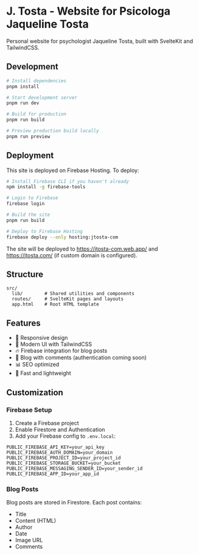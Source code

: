 # J. Tosta - Website for Psicologa Jaqueline Tosta

Personal website for psychologist Jaqueline Tosta, built with SvelteKit and TailwindCSS.

## Development

```bash
# Install dependencies
pnpm install

# Start development server
pnpm run dev

# Build for production
pnpm run build

# Preview production build locally
pnpm run preview
```

## Deployment

This site is deployed on Firebase Hosting. To deploy:

```bash
# Install Firebase CLI if you haven't already
npm install -g firebase-tools

# Login to Firebase
firebase login

# Build the site
pnpm run build

# Deploy to Firebase Hosting
firebase deploy --only hosting:jtosta-com
```

The site will be deployed to https://jtosta-com.web.app/ and https://jtosta.com/ (if custom domain is configured).

## Structure

```
src/
  lib/        # Shared utilities and components
  routes/     # SvelteKit pages and layouts
  app.html    # Root HTML template
```

## Features

- 📱 Responsive design
- 🎨 Modern UI with TailwindCSS
- 🔥 Firebase integration for blog posts
- 📝 Blog with comments (authentication coming soon)
- 📊 SEO optimized
- 🚀 Fast and lightweight

## Customization

### Firebase Setup

1. Create a Firebase project
2. Enable Firestore and Authentication
3. Add your Firebase config to `.env.local`:

```env
PUBLIC_FIREBASE_API_KEY=your_api_key
PUBLIC_FIREBASE_AUTH_DOMAIN=your_domain
PUBLIC_FIREBASE_PROJECT_ID=your_project_id
PUBLIC_FIREBASE_STORAGE_BUCKET=your_bucket
PUBLIC_FIREBASE_MESSAGING_SENDER_ID=your_sender_id
PUBLIC_FIREBASE_APP_ID=your_app_id
```

### Blog Posts

Blog posts are stored in Firestore. Each post contains:

- Title
- Content (HTML)
- Author
- Date
- Image URL
- Comments
